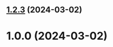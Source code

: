 ## [1.2.3](https://github.com/kenangashimov/git-extended/compare/1.0.0...1.2.3) (2024-03-02)



# 1.0.0 (2024-03-02)




